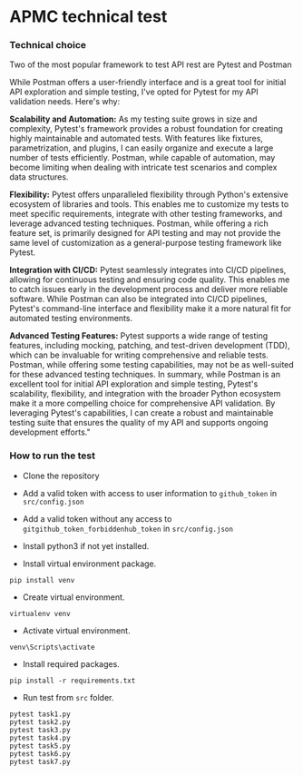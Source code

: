 # APMC technical test
### Technical choice 

Two of the most popular framework to test API rest are Pytest and Postman

While Postman offers a user-friendly interface and is a great tool for initial API exploration and simple testing, I've opted for Pytest for my API validation needs. Here's why:

**Scalability and Automation:** As my testing suite grows in size and complexity, Pytest's framework provides a robust foundation for creating highly maintainable and automated tests. With features like fixtures, parametrization, and plugins, I can easily organize and execute a large number of tests efficiently. Postman, while capable of automation, may become limiting when dealing with intricate test scenarios and complex data structures.

**Flexibility:** Pytest offers unparalleled flexibility through Python's extensive ecosystem of libraries and tools. This enables me to customize my tests to meet specific requirements, integrate with other testing frameworks, and leverage advanced testing techniques. Postman, while offering a rich feature set, is primarily designed for API testing and may not provide the same level of customization as a general-purpose testing framework like Pytest.

**Integration with CI/CD:** Pytest seamlessly integrates into CI/CD pipelines, allowing for continuous testing and ensuring code quality. This enables me to catch issues early in the development process and deliver more reliable software. While Postman can also be integrated into CI/CD pipelines, Pytest's command-line interface and flexibility make it a more natural fit for automated testing environments.

**Advanced Testing Features:** Pytest supports a wide range of testing features, including mocking, patching, and test-driven development (TDD), which can be invaluable for writing comprehensive and reliable tests. Postman, while offering some testing capabilities, may not be as well-suited for these advanced testing techniques.
In summary, while Postman is an excellent tool for initial API exploration and simple testing, Pytest's scalability, flexibility, and integration with the broader Python ecosystem make it a more compelling choice for comprehensive API validation. By leveraging Pytest's capabilities, I can create a robust and maintainable testing suite that ensures the quality of my API and supports ongoing development efforts."

### How to run the test

+ Clone the repository


+ Add a valid token with access to user information to <code>github_token</code> in <code>src/config.json</code>


+ Add a valid token without any access to <code>gitgithub_token_forbiddenhub_token</code> in <code>src/config.json</code>
    

+ Install python3 if not yet installed.


+ Install virtual environment package.

```
pip install venv
```

+ Create virtual environment.

```
virtualenv venv 
```

+ Activate virtual environment.

```
venv\Scripts\activate
```

+ Install required packages.

```
pip install -r requirements.txt
```


+ Run test from <code>src</code> folder.

``` 
pytest task1.py
pytest task2.py
pytest task3.py
pytest task4.py
pytest task5.py
pytest task6.py
pytest task7.py
```
